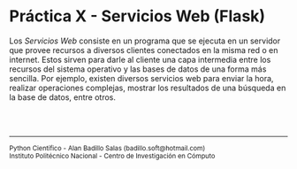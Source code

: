# Práctica X - Servicios Web (Flask)

Los *Servicios Web* consiste en un programa que se ejecuta en un servidor que provee recursos a diversos clientes conectados en la misma red o en internet. Estos sirven para darle al cliente una capa intermedia entre los recursos del sistema operativo y las bases de datos de una forma más sencilla. Por ejemplo, existen diversos servicios web para enviar la hora, realizar operaciones complejas, mostrar los resultados de una búsqueda en la base de datos, entre otros.

<br><br>
<hr>
<small>
Python Científico - Alan Badillo Salas (badillo.soft@hotmail.com)<br>
Instituto Politécnico Nacional - Centro de Investigación en Cómputo
</small>
